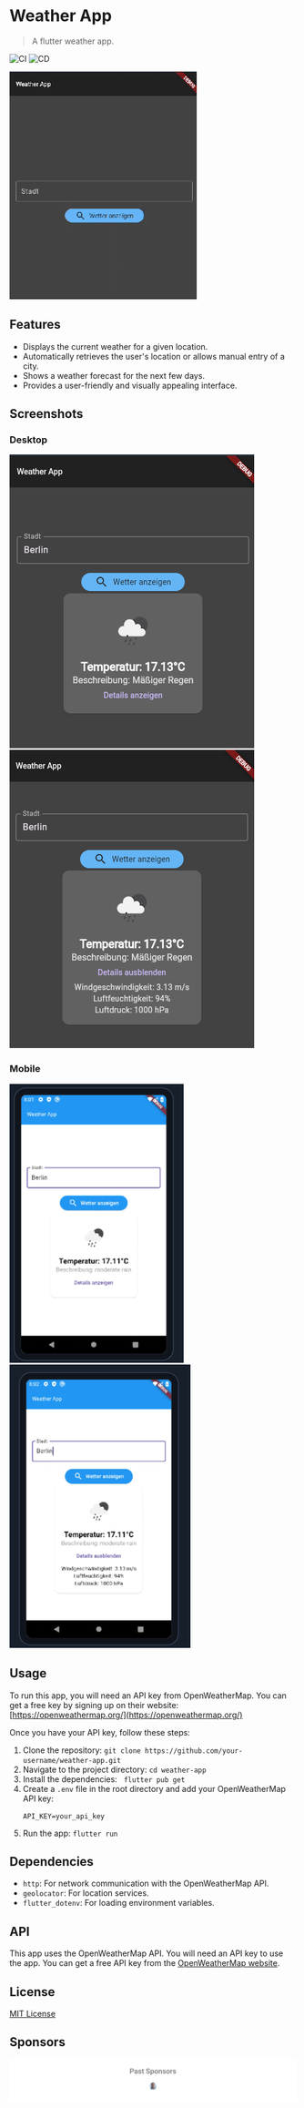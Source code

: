 # Weather App

> A flutter weather app. 

![CI] ![CD]

![Feature Video]

## Features

* Displays the current weather for a given location.
* Automatically retrieves the user's location or allows manual entry of a city.
* Shows a weather forecast for the next few days.
* Provides a user-friendly and visually appealing interface.

## Screenshots

### Desktop

![Home Screen]
![Home Screen Detail]

### Mobile

![Home Screen Mobile]
![Home Screen Mobile Detail]

## Usage

To run this app, you will need an API key from OpenWeatherMap. You can get a free key by signing up on their website: [https://openweathermap.org/](https://openweathermap.org/)

Once you have your API key, follow these steps:

1. Clone the repository: `git clone https://github.com/your-username/weather-app.git`
2. Navigate to the project directory: `cd weather-app`
3. Install the dependencies:   
 `flutter pub get`
4. Create a `.env` file in the root directory and add your OpenWeatherMap API key:
    ```
    API_KEY=your_api_key
    ```
5. Run the app: `flutter run`

## Dependencies

* `http`: For network communication with the OpenWeatherMap API.
* `geolocator`: For location services.
* `flutter_dotenv`: For loading environment variables.

## API

This app uses the OpenWeatherMap API. You will need an API key to use the app. You can get a free API key from the [OpenWeatherMap website](https://openweathermap.org/).

## License

[MIT License](./LICENSE)

## Sponsors

![Sponsors](https://github.com/miggi92/static/blob/master/sponsors.svg)


<!-- Links -->
[CI]: https://img.shields.io/github/actions/workflow/status/miggi92/flutter-weather/ci.yml?style=for-the-badge
[CD]: https://img.shields.io/github/actions/workflow/status/miggi92/flutter-weather/cd.yml?style=for-the-badge
[Home Screen]: ./assets/home_screen.png
[Home Screen Mobile]: ./assets/home_screen_mobile.png
[Home Screen Detail]: ./assets/home_screen_details.png
[Home Screen Mobile Detail]: ./assets/home_screen_mobile_details.png
[Feature Video]: ./assets/features.gif

